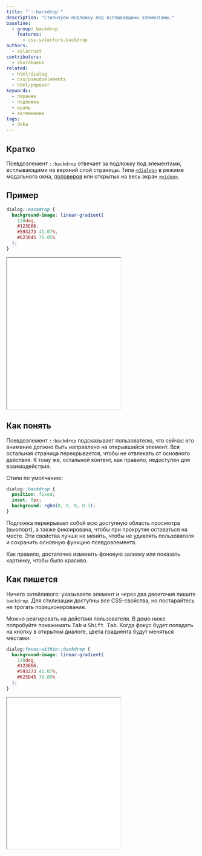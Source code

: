 ```yaml
---
title: "`::backdrop`"
description: "Стилизуем подложку под всплывающими элементами."
baseline:
  - group: backdrop
    features:
      - css.selectors.backdrop
authors:
  - solarrust
contributors:
  - skorobaeus
related:
  - html/dialog
  - css/pseudoelements
  - html/popover
keywords:
  - паранжа
  - подложка
  - вуаль
  - затемнение
tags:
  - doka
---
```


## Кратко

Псевдоэлемент `::backdrop` отвечает за подложку под элементами, всплывающими на верхний слой страницы. Типа [`<dialog>`](/html/dialog/) в режиме модального окна, [поповеров](/html/popover/) или открытых на весь экран [`<video>`](/html/video/).

## Пример

```css
dialog::backdrop {
  background-image: linear-gradient(
    130deg,
    #123E66,
    #593273 41.07%,
    #623D45 76.05%
  );
}
```

<iframe title="Базовый пример" src="demos/base/" height="400"></iframe>

## Как понять

Псевдоэлемент `::backdrop` подсказывает пользователю, что сейчас его внимание должно быть направлено на открывшийся элемент. Вся остальная страница перекрывается, чтобы не отвлекать от основного действия. К тому же, остальной контент, как правило, недоступен для взаимодействия.

Стили по умолчанию:

```css
dialog::backdrop {
  position: fixed;
  inset: 0px;
  background: rgba(0, 0, 0, 0.1);
}
```

Подложка перекрывает собой всю доступную область просмотра (вьюпорт), а также фиксирована, чтобы при прокрутке оставаться на месте. Эти свойства лучше не менять, чтобы не удивлять пользователя и сохранить основную функцию псевдоэлемента.

Как правило, достаточно изменить фоновую заливку или показать картинку, чтобы было красиво.

## Как пишется

Ничего затейливого: указываете элемент и через два двоеточия пишите `backdrop`. Для стилизации доступны все CSS-свойства, но постарайтесь не трогать позиционирование.

Можно реагировать на действия пользователя. В демо ниже попробуйте понажимать <kbd>Tab</kbd> и <kbd>Shift Tab</kbd>. Когда фокус будет попадать на кнопку в открытом диалоге, цвета градиента будут меняться местами.

```css
dialog:focus-within::backdrop {
  background-image: linear-gradient(
    130deg,
    #123E66,
    #593273 41.07%,
    #623D45 76.05%
  );
}
```

<iframe title="Реагируем на фокус" src="demos/focus/" height="400"></iframe>

